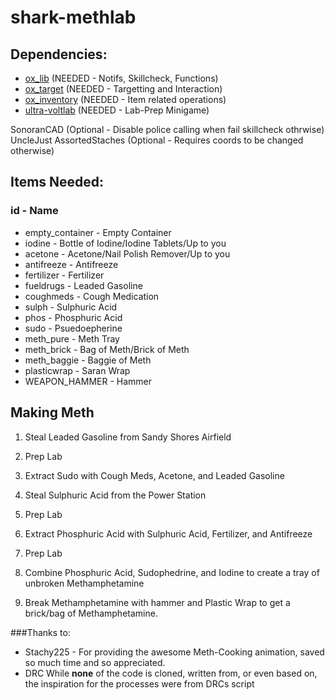 # shark-methlab

## Dependencies:
- [ox_lib](https://github.com/overextended/ox_lib) (NEEDED - Notifs, Skillcheck, Functions)
- [ox_target](https://github.com/overextended/ox_target) (NEEDED - Targetting and Interaction)
- [ox_inventory](https://github.com/overextended/ox_inventory) (NEEDED - Item related operations)
- [ultra-voltlab](https://github.com/ultrahacx/ultra-voltlab) (NEEDED - Lab-Prep Minigame)

SonoranCAD (Optional - Disable police calling when fail skillcheck  othrwise)
UncleJust AssortedStaches (Optional - Requires coords to be changed otherwise)

## Items Needed:

### id - Name
* empty_container - Empty Container
* iodine - Bottle of Iodine/Iodine Tablets/Up to you
* acetone - Acetone/Nail Polish Remover/Up to you
* antifreeze - Antifreeze
* fertilizer - Fertilizer
* fueldrugs - Leaded Gasoline
* coughmeds - Cough Medication
* sulph - Sulphuric Acid
* phos - Phosphuric Acid
* sudo - Psuedoepherine
* meth_pure - Meth Tray
* meth_brick - Bag of Meth/Brick of Meth
* meth_baggie - Baggie of Meth
* plasticwrap - Saran Wrap
* WEAPON_HAMMER - Hammer

## Making Meth

1. Steal Leaded Gasoline from Sandy Shores Airfield
2. Prep Lab
3. Extract Sudo with Cough Meds, Acetone, and Leaded Gasoline

1. Steal Sulphuric Acid from the Power Station
2. Prep Lab
3. Extract Phosphuric Acid with Sulphuric Acid, Fertilizer, and Antifreeze

1. Prep Lab 
2. Combine Phosphuric Acid, Sudophedrine, and Iodine to create a tray of unbroken Methamphetamine
3. Break Methamphetamine with hammer and Plastic Wrap to get a brick/bag of Methamphetamine.

###Thanks to:

- Stachy225 - For providing the awesome Meth-Cooking animation, saved so much time and so appreciated.
- DRC While **none** of the code is cloned, written from, or even based on, the inspiration for the processes were from DRCs script
